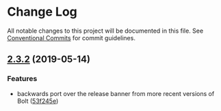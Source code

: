 # Change Log

All notable changes to this project will be documented in this file.
See [Conventional Commits](https://conventionalcommits.org) for commit guidelines.

## [2.3.2](https://github.com/bolt-design-system/bolt/compare/v2.3.1...v2.3.2) (2019-05-14)


### Features

* backwards port over the release banner from more recent versions of Bolt ([53f245e](https://github.com/bolt-design-system/bolt/commit/53f245e))
